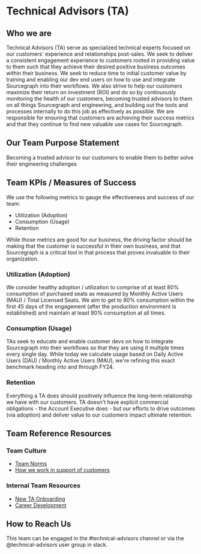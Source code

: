 # Technical Advisors (TA)

## Who we are

Technical Advisors (TA) serve as specialized technical experts focused on our customers' experience and relationships post-sales. We seek to deliver a consistent engagement experience to customers rooted in providing value to them such that they achieve their desired positive business outcomes within their business. We seek to reduce time to initial customer value by training and enabling our dev end users on how to use and integrate Sourcegraph into their workflows. We also strive to help our customers maximize their return on investment (ROI) and do so by continuously monitoring the health of our customers, becoming trusted advisors to them on all things Sourcegraph and engineering, and building out the tools and processes internally to do this job as effectively as possible. We are responsible for ensuring that customers are achieving their success metrics and that they continue to find new valuable use cases for Sourcegraph.

## Our Team Purpose Statement

Becoming a trusted advisor to our customers to enable them to better solve their engineering challenges

## Team KPIs / Measures of Success

We use the following metrics to gauge the effectiveness and success of our team:

- Utilization (Adoption)
- Consumption (Usage)
- Retention

While those metrics are good for our business, the driving factor should be making that the customer is successful in their own business, and that Sourcegraph is a critical tool in that process that proves invaluable to their organization.

### Utilization (Adoption)

We consider healthy adoption / utilization to comprise of at least 80% consumption of purchased seats as measured by Monthly Active Users (MAU) / Total Licensed Seats. We aim to get to 80% consumption within the first 45 days of the engagement (after the production environment is established) and maintain at least 80% consumption at all times.

### Consumption (Usage)

TAs seek to educate and enable customer devs on how to integrate Sourcegraph into their workflows so that they are using it multiple times every single day. While today we calculate usage based on Daily Active Users (DAU) / Monthly Active Users (MAU), we're refining this exact benchmark heading into and through FY24.

### Retention

Everything a TA does should positively influence the long-term relationship we have with our customers. TA doesn't have explicit commercial obligations - the Account Executive does - but our efforts to drive outcomes (via adoption) and deliver value to our customers impact ultimate retention.

## Team Reference Resources

### Team Culture

- [Team Norms](team-culture/team-norms.md)
- [How we work in support of customers](team-culture/working-with-customers.md)

### Internal Team Resources

- [New TA Onboarding](onboarding/ta-onboarding.md)
- [Career Development](career-growth/ta-career-development.md)

## How to Reach Us

This team can be engaged in the #technical-advisors channel or via the @technical-advisors user group in slack.
